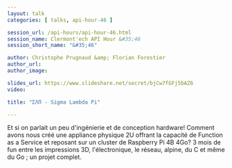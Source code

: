 ```yaml
---
layout: talk
categories: [ talks, api-hour-46 ]

session_url: /api-hours/api-hour-46.html
session_name: Clermont'ech API Hour &#35;46
session_short_name: "&#35;46"

author: Christophe Prugnaud &amp; Florian Forestier
author_url:
author_image:

slides_url: https://www.slideshare.net/secret/bjCw7fGFj5bAZ6
video:

title: "ΣΛΠ - Sigma Lambda Pi"

---
```


Et si on parlait un peu d'ingénierie et de conception hardware!
Comment avons nous créé une appliance physique 2U offrant la capacité de Function as a Service et reposant sur un cluster de Raspberry Pi 4B 4Go?
3 mois de fun entre les impressions 3D, l'électronique, le réseau, alpine, du C et même du Go ; un projet complet.

